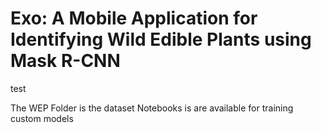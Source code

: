 # Exo: A Mobile Application for Identifying Wild Edible Plants using Mask R-CNN
test

The WEP Folder is the dataset
Notebooks is are available for training custom models
